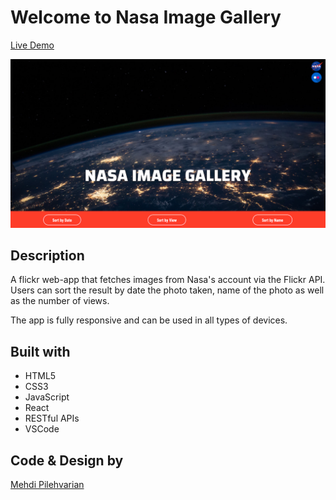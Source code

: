 # Welcome to Nasa Image Gallery

[Live Demo](https://nasa-flickr-gallery.netlify.com/)

![](src/assets/screenShotOfHomePage.png)

## Description

A flickr web-app that fetches images from Nasa's account via the Flickr API. Users can sort the result by date the photo taken, name of the photo as well as the number of views.

The app is fully responsive and can be used in all types of devices.

## Built with

* HTML5
* CSS3
* JavaScript
* React
* RESTful APIs
* VSCode

## Code & Design by
[Mehdi Pilehvarian](https://mehdipilehvarian.dev/)

